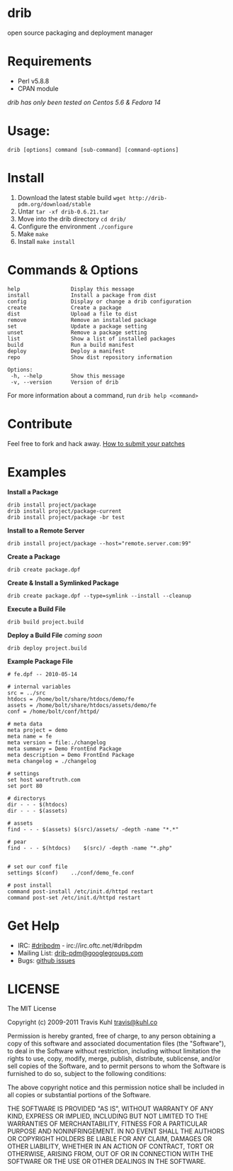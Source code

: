 # drib
open source packaging and deployment manager

# Requirements
* Perl v5.8.8
* CPAN module

_drib has only been tested on Centos 5.6 & Fedora 14_

# Usage: 
	drib [options] command [sub-command] [command-options]

# Install 
1. Download the latest stable build `wget http://drib-pdm.org/download/stable`
2. Untar `tar -xf drib-0.6.21.tar`
3. Move into the drib directory `cd drib/`
4. Configure the environment `./configure`
5. Make `make`
6. Install `make install`

# Commands &amp; Options
	help                Display this message
	install             Install a package from dist
	config              Display or change a drib configuration
	create              Create a package
	dist				Upload a file to dist
	remove              Remove an installed package
	set                 Update a package setting
	unset               Remove a package setting
	list                Show a list of installed packages
	build				Run a build manifest
	deploy				Deploy a manifest
	repo				Show dist repository information

	Options:
	 -h, --help         Show this message
	 -v, --version      Version of drib

For more information about a command, run `drib help <command>`

# Contribute
Feel free to fork and hack away. [How to submit your patches](http://drib-pdm.org/contribute)

# Examples

**Install a Package**

	drib install project/package
	drib install project/package-current
	drib install project/package -br test
	
**Install to a Remote Server**

	drib install project/package --host="remote.server.com:99"

**Create a Package**
	
	drib create package.dpf
	
**Create & Install a Symlinked Package**

	drib create package.dpf --type=symlink --install --cleanup
	
**Execute a Build File**
	
	drib build project.build
	
**Deploy a Build File**
_coming soon_
	
	drib deploy project.build


**Example Package File**

	# fe.dpf -- 2010-05-14		
	
	# internal variables
	src = ../src
	htdocs = /home/bolt/share/htdocs/demo/fe
	assets = /home/bolt/share/htdocs/assets/demo/fe
	conf = /home/bolt/conf/httpd/
	
	# meta data
	meta project = demo
	meta name = fe
	meta version = file:./changelog
	meta summary = Demo FrontEnd Package
	meta description = Demo FrontEnd Package
	meta changelog = ./changelog
	
	# settings
	set host waroftruth.com
	set port 80
	
	# directorys
	dir - - - $(htdocs)
	dir - - - $(assets)
	
	# assets
	find - - - $(assets) $(src)/assets/ -depth -name "*.*"
	
	# pear
	find - - - $(htdocs)	$(src)/ -depth -name "*.php" 
	
	
	# set our conf file
	settings $(conf)	../conf/demo_fe.conf
	
	# post install
	command post-install /etc/init.d/httpd restart
	command post-set /etc/init.d/httpd restart

# Get Help
* IRC: [#dribpdm](irc://irc.oftc.net/#dribpdm) - irc://irc.oftc.net/#dribpdm
* Mailing List: [drib-pdm@googlegroups.com](http://groups.google.com/group/drib-pdm)
* Bugs: [github issues](https://github.com/traviskuhl/drib/issues)

# LICENSE

The MIT License

Copyright (c) 2009-2011 Travis Kuhl travis@kuhl.co

Permission is hereby granted, free of charge, to any person obtaining a copy of this software and associated documentation files (the "Software"), to deal in the Software without restriction, including without limitation the rights to use, copy, modify, merge, publish, distribute, sublicense, and/or sell copies of the Software, and to permit persons to whom the Software is furnished to do so, subject to the following conditions:

The above copyright notice and this permission notice shall be included in all copies or substantial portions of the Software.

THE SOFTWARE IS PROVIDED "AS IS", WITHOUT WARRANTY OF ANY KIND, EXPRESS OR IMPLIED, INCLUDING BUT NOT LIMITED TO THE WARRANTIES OF MERCHANTABILITY, FITNESS FOR A PARTICULAR PURPOSE AND NONINFRINGEMENT. IN NO EVENT SHALL THE AUTHORS OR COPYRIGHT HOLDERS BE LIABLE FOR ANY CLAIM, DAMAGES OR OTHER LIABILITY, WHETHER IN AN ACTION OF CONTRACT, TORT OR OTHERWISE, ARISING FROM, OUT OF OR IN CONNECTION WITH THE SOFTWARE OR THE USE OR OTHER DEALINGS IN THE SOFTWARE.
